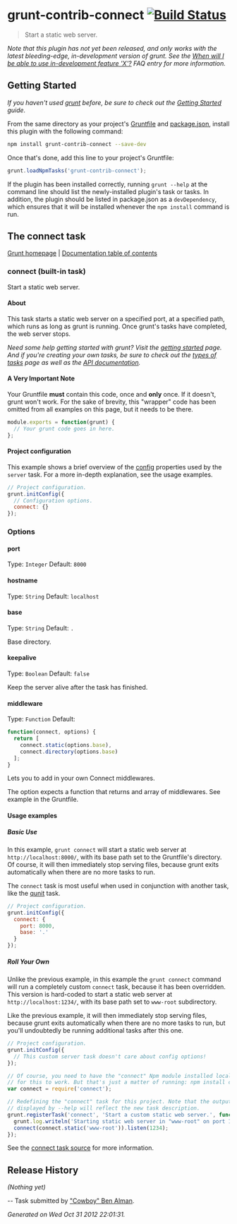 # grunt-contrib-connect [![Build Status](https://secure.travis-ci.org/gruntjs/grunt-contrib-connect.png?branch=master)](http://travis-ci.org/gruntjs/grunt-contrib-connect)

> Start a static web server.

_Note that this plugin has not yet been released, and only works with the latest bleeding-edge, in-development version of grunt. See the [When will I be able to use in-development feature 'X'?](https://github.com/gruntjs/grunt/blob/devel/docs/faq.md#when-will-i-be-able-to-use-in-development-feature-x) FAQ entry for more information._

## Getting Started
_If you haven't used [grunt][] before, be sure to check out the [Getting Started][] guide._

From the same directory as your project's [Gruntfile][Getting Started] and [package.json][], install this plugin with the following command:

```bash
npm install grunt-contrib-connect --save-dev
```

Once that's done, add this line to your project's Gruntfile:

```js
grunt.loadNpmTasks('grunt-contrib-connect');
```

If the plugin has been installed correctly, running `grunt --help` at the command line should list the newly-installed plugin's task or tasks. In addition, the plugin should be listed in package.json as a `devDependency`, which ensures that it will be installed whenever the `npm install` command is run.

[grunt]: http://gruntjs.com/
[Getting Started]: https://github.com/gruntjs/grunt/blob/devel/docs/getting_started.md
[package.json]: https://npmjs.org/doc/json.html


## The connect task

[Grunt homepage](http://gruntjs.com/) | [Documentation table of contents](toc.md)

### connect (built-in task)
Start a static web server.

#### About

This task starts a static web server on a specified port, at a specified path, which runs as long as grunt is running. Once grunt's tasks have completed, the web server stops.

_Need some help getting started with grunt? Visit the [getting started](getting_started.md) page. And if you're creating your own tasks, be sure to check out the [types of tasks](types_of_tasks.md) page as well as the [API documentation](api.md)._

#### A Very Important Note
Your Gruntfile **must** contain this code, once and **only** once. If it doesn't, grunt won't work. For the sake of brevity, this "wrapper" code has been omitted from all examples on this page, but it needs to be there.

```javascript
module.exports = function(grunt) {
  // Your grunt code goes in here.
};
```

#### Project configuration

This example shows a brief overview of the [config](api_config.md) properties used by the `server` task. For a more in-depth explanation, see the usage examples.

```javascript
// Project configuration.
grunt.initConfig({
  // Configuration options.
  connect: {}
});
```
### Options

#### port

Type: `Integer`
Default: `8000`

#### hostname

Type: `String`
Default: `localhost`

#### base

Type: `String`
Default: `.`

Base directory.

#### keepalive

Type: `Boolean`
Default: `false`

Keep the server alive after the task has finished.

#### middleware

Type: `Function`
Default:

```js
function(connect, options) {
  return [
    connect.static(options.base),
    connect.directory(options.base)
  ];
}
```

Lets you to add in your own Connect middlewares.

The option expects a function that returns and array of middlewares. See example in the Gruntfile.

#### Usage examples

##### Basic Use

In this example, `grunt connect` will start a static web server at `http://localhost:8000/`, with its base path set to the Gruntfile's directory. Of course, it will then immediately stop serving files, because grunt exits automatically when there are no more tasks to run.

The `connect` task is most useful when used in conjunction with another task, like the [qunit](task_qunit.md) task.

```javascript
// Project configuration.
grunt.initConfig({
  connect: {
    port: 8000,
    base: '.'
  }
});
```

##### Roll Your Own

Unlike the previous example, in this example the `grunt connect` command will run a completely custom `connect` task, because it has been overridden. This version is hard-coded to start a static web server at `http://localhost:1234/`, with its base path set to `www-root` subdirectory.

Like the previous example, it will then immediately stop serving files, because grunt exits automatically when there are no more tasks to run, but you'll undoubtedly be running additional tasks after this one.

```javascript
// Project configuration.
grunt.initConfig({
  // This custom server task doesn't care about config options!
});

// Of course, you need to have the "connect" Npm module installed locally
// for this to work. But that's just a matter of running: npm install connect
var connect = require('connect');

// Redefining the "connect" task for this project. Note that the output
// displayed by --help will reflect the new task description.
grunt.registerTask('connect', 'Start a custom static web server.', function() {
  grunt.log.writeln('Starting static web server in "www-root" on port 1234.');
  connect(connect.static('www-root')).listen(1234);
});
```

See the [connect task source](../tasks/connect.js) for more information.


## Release History

_(Nothing yet)_


--
Task submitted by <a href="http://benalman.com">"Cowboy" Ben Alman</a>.

*Generated on Wed Oct 31 2012 22:01:31.*
